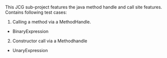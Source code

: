 This JCG sub-project features the java method handle and call site features.
Contains following test cases:

1. Calling a method via a MethodHandle.  
  - BinaryExpression  
2. Constructor call via a Methodhandle  
  - UnaryExpression  
